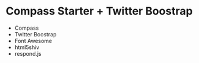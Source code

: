 Compass Starter + Twitter Boostrap
===================================

+ Compass
+ Twitter Boostrap
+ Font Awesome
+ html5shiv
+ respond.js



